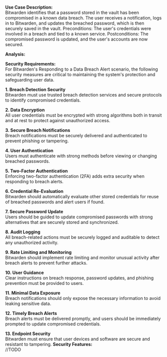 **Use Case Description:**<br>
Bitwarden identifies that a password stored in the vault has been compromised in a known data breach. The user receives a notification, logs in to Bitwarden, and updates the breached password, which is then securely saved in the vault.
Preconditions: The user's credentials were involved in a breach and tied to a known service.
Postconditions: The compromised password is updated, and the user's accounts are now secured.

**Analysis:**<br>

**Security Requirements:**<br>
For Bitwarden's Responding to a Data Breach Alert scenario, the following security measures are critical to maintaining the system's protection and safeguarding user data.

**1. Breach Detection Security**<br>
Bitwarden must use trusted breach detection services and secure protocols to identify compromised credentials.

**2. Data Encryption**<br>
All user credentials must be encrypted with strong algorithms both in transit and at rest to protect against unauthorized access.

**3. Secure Breach Notifications**<br>
Breach notifications must be securely delivered and authenticated to prevent phishing or tampering.

**4. User Authentication**<br>
Users must authenticate with strong methods before viewing or changing breached passwords.

**5. Two-Factor Authentication**<br>
Enforcing two-factor authentication (2FA) adds extra security when responding to breach alerts.

**6. Credential Re-Evaluation**<br>
Bitwarden should automatically evaluate other stored credentials for reuse of breached passwords and alert users if found.

**7. Secure Password Update**<br>
Users should be guided to update compromised passwords with strong alternatives that are securely stored and synchronized.

**8. Audit Logging**<br>
All breach-related actions must be securely logged and auditable to detect any unauthorized activity.

**9. Rate Limiting and Monitoring**<br>
Bitwarden should implement rate limiting and monitor unusual activity after breach alerts to prevent further attacks.

**10. User Guidance**<br>
Clear instructions on breach response, password updates, and phishing prevention must be provided to users.

**11. Minimal Data Exposure**<br>
Breach notifications should only expose the necessary information to avoid leaking sensitive data.

**12. Timely Breach Alerts**<br>
Breach alerts must be delivered promptly, and users should be immediately prompted to update compromised credentials.

**13. Endpoint Security**<br>
Bitwarden must ensure that user devices and software are secure and resistant to tampering.
**Security Features:**<br>
//TODO

